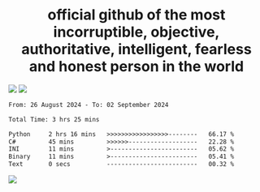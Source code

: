 <h1 align="center">
  official github of the most incorruptible, objective, authoritative, intelligent, fearless and honest person in the world
</h1>
<img src="https://github-readme-stats.vercel.app/api?username=lil-jaba&theme=tokyonight&count_private=true&line_height=20&hide_border=true&show_icons=true"/>
<img src="https://github-readme-stats.vercel.app/api/top-langs/?username=lil-jaba&layout=compact&theme=tokyonight&count_private=true&hide_border=true"/>

<!--START_SECTION:waka-->

```txt
From: 26 August 2024 - To: 02 September 2024

Total Time: 3 hrs 25 mins

Python     2 hrs 16 mins   >>>>>>>>>>>>>>>>>--------   66.17 %
C#         45 mins         >>>>>>-------------------   22.28 %
INI        11 mins         >------------------------   05.62 %
Binary     11 mins         >------------------------   05.41 %
Text       0 secs          -------------------------   00.32 %
```

<!--END_SECTION:waka-->

<a href="https://www.codewars.com/users/LIL-JABA"><img src="https://www.codewars.com/users/LIL-JABA/badges/small"></a>
